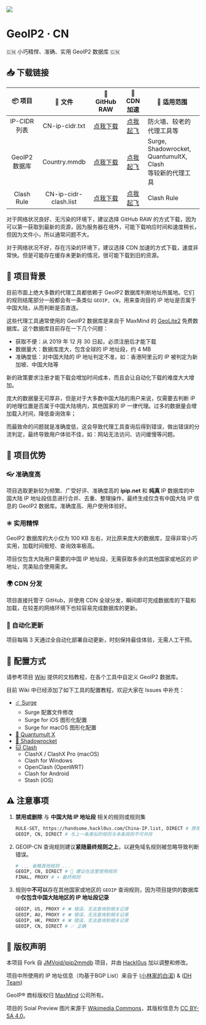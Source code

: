 ![](https://i.loli.net/2020/12/10/BW8HVtKTbISrPYv.png)

# GeoIP2 · CN
🇨🇳 小巧精悍、准确、实用 GeoIP2 数据库 🇨🇳

## 📥 下载链接
| 📦 项目 | 📃 文件 | 🐙 GitHub RAW | 🚀 CDN 加速 | 🔧 适用范围
|  :--:  |  :--:  |     :--:     |     :--:    | ---- |
| IP-CIDR 列表 | CN-ip-cidr.txt | [点我下载](https://github.com/QAQ-Huaxia/Clash_GeoIP/raw/release/CN-ip-cidr.txt) | [点我起飞](https://cdn.jsdelivr.net/gh/QAQ-Huaxia/Clash_GeoIP@release/CN-ip-cidr.txt) | 防火墙、较老的代理工具等 |
| GeoIP2 数据库 | Country.mmdb | [点我下载](https://github.com/QAQ-Huaxia/Clash_GeoIP/raw/release/Country.mmdb) | [点我起飞](https://cdn.jsdelivr.net/gh/QAQ-Huaxia/Clash_GeoIP@release/Country.mmdb) | Surge, Shadowrocket,<br>QuantumultX, Clash<br>等较新的代理工具|
| Clash Rule | CN-ip-cidr-clash.list | [点我下载](https://github.com/QAQ-Huaxia/Clash_GeoIP/raw/release/CN-ip-cidr-clash.list) | [点我起飞](https://cdn.jsdelivr.net/gh/QAQ-Huaxia/Clash_GeoIP@release/CN-ip-cidr-clash.list) | Clash Rule |

对于网络状况良好、无污染的环境下，建议选择 GitHub RAW 的方式下载，因为可以第一获取到最新的资源，因为服务器在境外，可能下载响应时间和速度稍长，但因为文件小，所以通常问题不大。

对于网络状况不好，存在污染的环境下，建议选择 CDN 加速的方式下载，速度非常快。但是可能存在缓存未更新的情况，很可能下载到旧的资源。

## 🔖 项目背景
目前市面上绝大多数的代理工具都依赖于 GeoIP2 数据库判断地址所属地。它们的规则结尾部分一般都会有一条类似 `GEOIP, CN`，用来查询目的 IP 地址是否属于中国大陆，从而判断是否直连。

这些代理工具通常使用的 GeoIP2 数据库是来自于 MaxMind 的 [GeoLite2](https://dev.maxmind.com/geoip/geoip2/geolite2/) 免费数据库。这个数据库目前存在一下几个问题：

* 获取不便：从 2019 年 12 月 30 日起，必须注册后才能下载
* 数据量大：数据库庞大，包含全球的 IP 地址段，约 4 MB
* 准确度低：对中国大陆的 IP 地址判定不准，如：香港阿里云的 IP 被判定为新加坡、中国大陆等

新的政策要求注册才能下载会增加时间成本，而且会让自动化下载的难度大大增加。

庞大的数据量无可厚非，但是对于大多数中国大陆的用户来说，仅需要去判断 IP 的地理位置是否属于中国大陆境内，其他国家的 IP 一律代理。过多的数据量会增加载入时间，降低查询效率；

而最致命的问题就是准确度低，这会导致代理工具查询后得到错误，做出错误的分流判定，最终导致用户体验不佳，如：网站无法访问、访问缓慢等问题。

## 🥳 项目优势
### 👓 准确度高
项目选取更新较为频繁、广受好评、准确度高的 **ipip.net** 和 **纯真** IP 数据库的中国大陆 IP 地址段信息进行合并、去重、整理操作，最终生成仅含有中国大陆 IP 信息的 GeoIP2 数据库。准确度高、用户使用体验好。

### ⚛️ 实用精悍
GeoIP2 数据库的大小仅为 100 KB 左右，对比原来庞大的数据库，显得非常小巧实用，加载时间极短、查询效率极高。

项目仅包含大陆用户需要的中国 IP 地址段，无需获取多余的其他国家或地区的 IP 地址，完美贴合使用需求。

### 🌍 CDN 分发
项目直接托管于 GitHub，并使用 CDN 全球分发，瞬间即可完成数据库的下载和加载，在较差的网络环境下也较容易完成数据库的更新。

### 🤖️ 自动化更新
项目每隔 3 天通过全自动化部署自动更新，时刻保持最佳体验，无需人工干预。


## 📲️ 配置方式
请参考项目 [Wiki](https://github.com/Hackl0us/GeoIP2-CN/wiki) 提供的文档教程，在各个工具中自定义 GeoIP2 数据库。

目前 Wiki 中已经添加了如下工具的配置教程，欢迎大家在 Issues 中补充：

* [☄️ Surge](https://github.com/Hackl0us/GeoIP2-CN/wiki/Surge)
  * Surge 配置文件修改
  * Surge for iOS 图形化配置
  * Surge for macOS 图形化配置
* [🎡 Quantumult X](https://github.com/Hackl0us/GeoIP2-CN/wiki/Quantumult-X)
* [🚀 Shadowrocket](https://github.com/Hackl0us/GeoIP2-CN/wiki/Shadowrocket)
* [🐱 Clash](https://github.com/Hackl0us/GeoIP2-CN/wiki/Clash)
  * ClashX / ClashX Pro (macOS)
  * Clash for Windows
  * OpenClash (OpenWRT)
  * Clash for Android
  * Stash (iOS)

## ⚠️ 注意事项
1. **禁用或删除** 与 **中国大陆 IP 地址段** 相关的规则或规则集
    ``` bash
    RULE-SET, https://handsome.hackl0us.com/China-IP.list, DIRECT # 禁用或删除类似规则
    GEOIP, CN, DIRECT # 与上一条类似的规则与本条规则不可共存
    ```

2.  GEOIP-CN 查询规则建议**紧随最终规则之上**，以避免域名规则被忽略导致判断错误。
    ``` bash
    # ... 省略其他规则 ...
    GEOIP, CN, DIRECT # 👀 建议在这里使用规则
    FINAL, PROXY # ⬇️ 最终规则
    ```

3. 规则中**不可以**存在其他国家或地区的 `GEOIP` 查询规则，因为项目提供的数据库中**仅包含中国大陆地区的 IP 地址段记录**
    ``` bash
    GEOIP, US, PROXY # ❌ 错误，无法查询到相关记录
    GEOIP, AU, PROXY # ❌ 错误，无法查询到相关记录
    GEOIP, HK, PROXY # ❌ 错误，无法查询到相关记录
    GEOIP, CN, DIRECT # ✅ 正确
    ```

## 🏅 版权声明

本项目 Fork 自 [JMVoid/ipip2mmdb](https://github.com/JMVoid/ipip2mmdb) 项目，并由 [Hackl0us](https://github.com/Hackl0us) 加以调整和修改。

项目中所使用的 IP 地址信息（均基于BGP List）来自于 ([小林家的白渃](https://blog.bairuo.net/2024/03/09/%e5%ae%8c%e5%85%a8%e5%9f%ba%e4%ba%8ebgp%e7%9a%84%e4%ba%94%e5%a4%a7%e5%9b%bd%e5%86%85%e9%aa%a8%e5%b9%b2%e7%bd%91%e5%88%86%e6%b5%81ip-list/)) & ([DH Team](https://github.com/DH-Teams/DH-Geo_AS_IP_CN)) 

GeoIP® 商标版权归 [MaxMind](https://www.maxmind.com/) 公司所有。

项目的 Soial Preview 图片来源于 [Wikimedia Commons](https://commons.wikimedia.org/wiki/File:Chinese_Dragon.svg)，其版权信息为 [CC BY-SA 4.0](https://creativecommons.org/licenses/by-sa/4.0/)。
